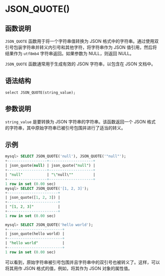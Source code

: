 
# **JSON_QUOTE()**

## **函数说明**

`JSON_QUOTE` 函数用于将一个字符串值转换为 JSON 格式中的字符串。通过使用双引号包装字符串并转义内引号和其他字符，将字符串作为 JSON 值引用，然后将结果作为 `utf8mb4` 字符串返回。如果参数为 NULL，则返回 NULL。

`JSON_QUOTE` 函数通常用于生成有效的 JSON 字符串，以包含在 JSON 文档中。

## **语法结构**

```
select JSON_QUOTE(string_value);
```

## **参数说明**

`string_value` 是要转换为 JSON 字符串的字符串。该函数返回一个 JSON 格式的字符串，其中原始字符串已被引号包围并进行了适当的转义。

## **示例**

```sql
mysql> SELECT JSON_QUOTE('null'), JSON_QUOTE('"null"');
+------------------+--------------------+
| json_quote(null) | json_quote("null") |
+------------------+--------------------+
| "null"           | "\"null\""         |
+------------------+--------------------+
1 row in set (0.00 sec)
mysql> SELECT JSON_QUOTE('[1, 2, 3]');
+-----------------------+
| json_quote([1, 2, 3]) |
+-----------------------+
| "[1, 2, 3]"           |
+-----------------------+
1 row in set (0.00 sec)

mysql> SELECT JSON_QUOTE('hello world');
+-------------------------+
| json_quote(hello world) |
+-------------------------+
| "hello world"           |
+-------------------------+
1 row in set (0.00 sec)
```

可以看到，原始字符串被引号包围并且字符串中的双引号也被转义了。这样，可以将其用作 JSON 格式的值，例如，将其作为 JSON 对象的属性值。